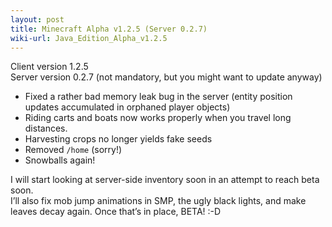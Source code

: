 ```yaml
---
layout: post
title: Minecraft Alpha v1.2.5 (Server 0.2.7)
wiki-url: Java_Edition_Alpha_v1.2.5
---
```


Client version 1.2.5<br>
Server version 0.2.7 (not mandatory, but you might want to update anyway)

* Fixed a rather bad memory leak bug in the server (entity position updates accumulated in orphaned player objects)
* Riding carts and boats now works properly when you travel long distances.
* Harvesting crops no longer yields fake seeds
* Removed `/home` (sorry!)
* Snowballs again!

I will start looking at server-side inventory soon in an attempt to reach beta soon.<br>
I’ll also fix mob jump animations in SMP, the ugly black lights, and make leaves decay again.
Once that’s in place, BETA! :-D

